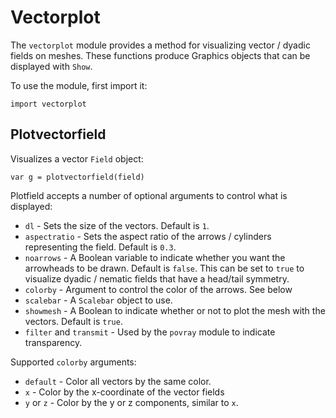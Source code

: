 [comment]: # (Vectorplot module help)
[version]: # (0.0.1)

# Vectorplot
[tagvectorplot]: # (vectorplot)

The `vectorplot` module provides a method for visualizing vector / dyadic fields on meshes. These functions produce Graphics objects that can be displayed with `Show`.

To use the module, first import it:

    import vectorplot

[showsubtopics]: # (subtopics)

## Plotvectorfield
[tagplotvectorfield]: # (plotvectorfield)

Visualizes a vector `Field` object:

    var g = plotvectorfield(field)

Plotfield accepts a number of optional arguments to control what is displayed:

* `dl` - Sets the size of the vectors. Default is `1`.
* `aspectratio` - Sets the aspect ratio of the arrows / cylinders representing the field. Default is `0.3`.
* `noarrows` - A Boolean variable to indicate whether you want the arrowheads to be drawn. Default is `false`. This can be set to `true` to visualize dyadic / nematic fields that have a head/tail symmetry.
* `colorby` - Argument to control the color of the arrows. See below
* `scalebar` - A `Scalebar` object to use. 
* `showmesh` - A Boolean to indicate whether or not to plot the mesh with the vectors. Default is `true`.
* `filter` and `transmit` - Used by the `povray` module to indicate transparency.

Supported `colorby` arguments: 

* `default` - Color all vectors by the same color.
*  `x` - Color by the x-coordinate of the vector fields
* `y` or `z` - Color by the y or z components, similar to `x`.
